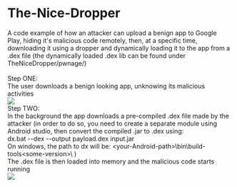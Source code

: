 # The-Nice-Dropper
A code example of how an attacker can upload a benign app to Google Play, hiding it's malicious code remotely, then, at a specific time, downloading it using a dropper and dynamically loading it to the app from a .dex file (the dynamically loaded .dex lib can be found under TheNiceDropper/pwnage/)\
\
Step ONE:\
The user downloads a benign looking app, unknowing its malicious activities\
<img src="https://github.com/dor-alt/The-Nice-Dropper/raw/master/TheNiceDropper/1.png" />
\
Step TWO:\
In the background the app downloads a pre-compiled .dex file made by the attacker (in order to do so, you need to create a separate module using Android studio, then convert the compiled .jar to .dex using:\
dx.bat --dex --output payload.dex  input.jar\
On windows, the path to dx will be:  \<your-Android-path>\bin\build-tools\<some-version>\ )\
The .dex file is then loaded into memory and the malicious code starts running\
<img src="https://github.com/dor-alt/The-Nice-Dropper/raw/master/TheNiceDropper/2.png" />
